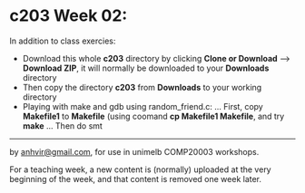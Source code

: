  c203 Week 02:
=======

In addition to class exercies:
  * Download this whole **c203** directory by clicking **Clone or Download** --> **Download ZIP**, it will normally be downloaded to your **Downloads** directory
  * Then copy the directory **c203** from **Downloads** to your working directory
  * Playing with make and gdb using random_friend.c: 
... First, copy **Makefile1** to **Makefile** (using coomand **cp Makefile1 Makefile**, and try **make**
... Then do smt   

-------------------------------------------------------------
by anhvir@gmail.com, for use in unimelb COMP20003 workshops.

For a teaching week, a new content is (normally) uploaded at the very beginning of the week, and that content is removed one week later.
